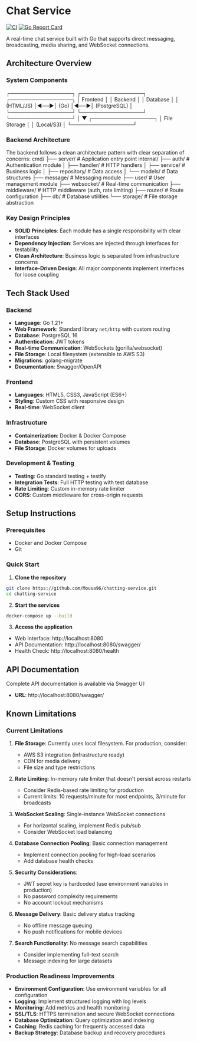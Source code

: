 # Chat Service

[![CI](https://github.com/Mousa96/chatting-service/actions/workflows/ci.yml/badge.svg)](https://github.com/Mousa96/chatting-service/actions/workflows/ci.yml)
[![Go Report Card](https://goreportcard.com/badge/github.com/Mousa96/chatting-service)](https://goreportcard.com/report/github.com/Mousa96/chatting-service)

A real-time chat service built with Go that supports direct messaging, broadcasting, media sharing, and WebSocket connections.

## Architecture Overview

### System Components

┌─────────────────┐ ┌─────────────────┐ ┌─────────────────┐
│ Frontend │ │ Backend │ │ Database │
│ (HTML/JS) │◄──►│ (Go) │◄──►│ (PostgreSQL) │
└─────────────────┘ └─────────────────┘ └─────────────────┘
│
▼
┌─────────────────┐
│ File Storage │
│ (Local/S3) │
└─────────────────┘

### Backend Architecture

The backend follows a clean architecture pattern with clear separation of concerns:
cmd/
├── server/ # Application entry point
internal/
├── auth/ # Authentication module
│ ├── handler/ # HTTP handlers
│ ├── service/ # Business logic
│ ├── repository/ # Data access
│ └── models/ # Data structures
├── message/ # Messaging module
├── user/ # User management module
├── websocket/ # Real-time communication
├── middleware/ # HTTP middleware (auth, rate limiting)
├── router/ # Route configuration
├── db/ # Database utilities
└── storage/ # File storage abstraction

### Key Design Principles

- **SOLID Principles**: Each module has a single responsibility with clear interfaces
- **Dependency Injection**: Services are injected through interfaces for testability
- **Clean Architecture**: Business logic is separated from infrastructure concerns
- **Interface-Driven Design**: All major components implement interfaces for loose coupling

## Tech Stack Used

### Backend

- **Language**: Go 1.21+
- **Web Framework**: Standard library `net/http` with custom routing
- **Database**: PostgreSQL 16
- **Authentication**: JWT tokens
- **Real-time Communication**: WebSockets (gorilla/websocket)
- **File Storage**: Local filesystem (extensible to AWS S3)
- **Migrations**: golang-migrate
- **Documentation**: Swagger/OpenAPI

### Frontend

- **Languages**: HTML5, CSS3, JavaScript (ES6+)
- **Styling**: Custom CSS with responsive design
- **Real-time**: WebSocket client

### Infrastructure

- **Containerization**: Docker & Docker Compose
- **Database**: PostgreSQL with persistent volumes
- **File Storage**: Docker volumes for uploads

### Development & Testing

- **Testing**: Go standard testing + testify
- **Integration Tests**: Full HTTP testing with test database
- **Rate Limiting**: Custom in-memory rate limiter
- **CORS**: Custom middleware for cross-origin requests

## Setup Instructions

### Prerequisites

- Docker and Docker Compose
- Git

### Quick Start

1. **Clone the repository**

```bash
git clone https://github.com/Mousa96/chatting-service.git
cd chatting-service
```

2. **Start the services**

```bash
docker-compose up --build
```

3. **Access the application**

- Web Interface: http://localhost:8080
- API Documentation: http://localhost:8080/swagger/
- Health Check: http://localhost:8080/health

## API Documentation

Complete API documentation is available via Swagger UI:

- **URL**: http://localhost:8080/swagger/

## Known Limitations

### Current Limitations

1. **File Storage**: Currently uses local filesystem. For production, consider:

   - AWS S3 integration (infrastructure ready)
   - CDN for media delivery
   - File size and type restrictions

2. **Rate Limiting**: In-memory rate limiter that doesn't persist across restarts

   - Consider Redis-based rate limiting for production
   - Current limits: 10 requests/minute for most endpoints, 3/minute for broadcasts

3. **WebSocket Scaling**: Single-instance WebSocket connections

   - For horizontal scaling, implement Redis pub/sub
   - Consider WebSocket load balancing

4. **Database Connection Pooling**: Basic connection management

   - Implement connection pooling for high-load scenarios
   - Add database health checks

5. **Security Considerations**:

   - JWT secret key is hardcoded (use environment variables in production)
   - No password complexity requirements
   - No account lockout mechanisms

6. **Message Delivery**: Basic delivery status tracking

   - No offline message queuing
   - No push notifications for mobile devices

7. **Search Functionality**: No message search capabilities
   - Consider implementing full-text search
   - Message indexing for large datasets

### Production Readiness Improvements

- **Environment Configuration**: Use environment variables for all configuration
- **Logging**: Implement structured logging with log levels
- **Monitoring**: Add metrics and health monitoring
- **SSL/TLS**: HTTPS termination and secure WebSocket connections
- **Database Optimization**: Query optimization and indexing
- **Caching**: Redis caching for frequently accessed data
- **Backup Strategy**: Database backup and recovery procedures
